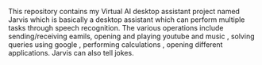 This repository contains my Virtual AI desktop assistant project named Jarvis which is basically a desktop assistant which can perform multiple tasks through speech recognition.
The various operations include sending/receiving eamils, opening and playing youtube and music , solving queries using google , performing calculations , opening different applications.
Jarvis can also tell jokes.
